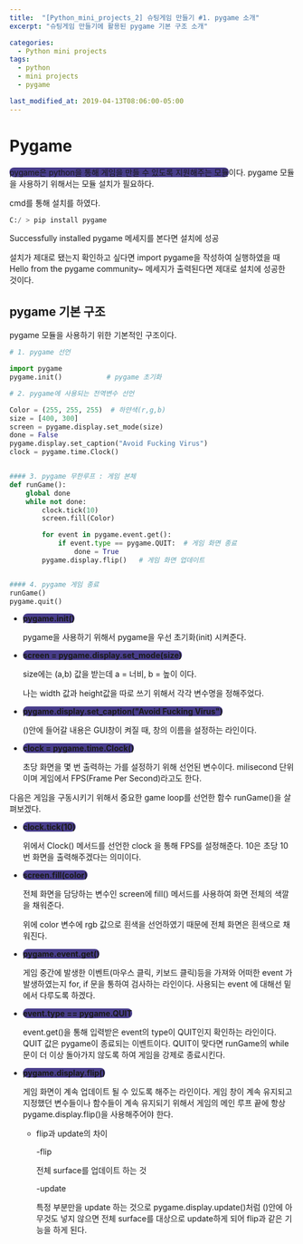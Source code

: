 ```yaml
---
title:  "[Python_mini_projects_2] 슈팅게임 만들기 #1. pygame 소개"
excerpt: "슈팅게임 만들기에 활용된 pygame 기본 구조 소개"

categories:
  - Python mini projects
tags:
  - python
  - mini projects
  - pygame

last_modified_at: 2019-04-13T08:06:00-05:00
---
```


# Pygame

<span style="background-color : darkslateblue ; border-radius : 8px">pygame은 python을 통해 게임을 만들 수 있도록 지원해주는 모듈</span>이다. pygame 모듈을 사용하기 위해서는 모듈 설치가 필요하다.

cmd를 통해 설치를 하였다.

```python
C:/ > pip install pygame
```

Successfully installed pygame 메세지를 본다면 설치에 성공

설치가 제대로 됐는지 확인하고 싶다면 import pygame을 작성하여 실행하였을 때 Hello from the pygame community~ 메세지가 출력된다면 제대로 설치에 성공한 것이다.



## pygame 기본 구조

pygame 모듈을 사용하기 위한 기본적인 구조이다.

```python
# 1. pygame 선언

import pygame
pygame.init()           # pygame 초기화

# 2. pygame에 사용되는 전역변수 선언

Color = (255, 255, 255)  # 하얀색(r,g,b)
size = [400, 300]
screen = pygame.display.set_mode(size)
done = False
pygame.display.set_caption("Avoid Fucking Virus")
clock = pygame.time.Clock()


#### 3. pygame 무한루프 : 게임 본체
def runGame():
    global done
    while not done:
        clock.tick(10)
        screen.fill(Color)

        for event in pygame.event.get():
            if event.type == pygame.QUIT:  # 게임 화면 종료
                done = True
        pygame.display.flip()   # 게임 화면 업데이트


#### 4. pygame 게임 종료
runGame()
pygame.quit()
```

- **<span style="background-color : darkslateblue ; border-radius : 8px">pygame.init()</span>**

  pygame을 사용하기 위해서 pygame을 우선 초기화(init) 시켜준다.

- **<span style="background-color : darkslateblue ; border-radius : 8px">screen = pygame.display.set_mode(size)</span>**

  size에는 (a,b) 값을 받는데 a = 너비, b = 높이 이다.

  나는 width 값과 height값을 따로 쓰기 위해서 각각 변수명을 정해주었다.

- **<span style="background-color : darkslateblue ; border-radius : 8px">pygame.display.set_caption("Avoid Fucking Virus")</span>**

  ()안에 들어갈 내용은 GUI창이 켜질 때, 창의 이름을 설정하는 라인이다.

- **<span style="background-color : darkslateblue ; border-radius : 8px">clock = pygame.time.Clock()</span>**

  초당 화면을 몇 번 출력하는 가를 설정하기 위해 선언된 변수이다. milisecond 단위이며 게임에서 FPS(Frame Per Second)라고도 한다.



다음은 게임을 구동시키기 위해서 중요한 game loop를 선언한 함수 runGame()을 살펴보겠다.

- **<span style="background-color : darkslateblue ; border-radius : 8px">clock.tick(10)</span>**

  위에서 Clock() 메서드를 선언한 clock 을 통해 FPS를 설정해준다. 10은 초당 10번 화면을 출력해주겠다는 의미이다.

- **<span style="background-color : darkslateblue ; border-radius : 8px">screen.fill(color)</span>**

  전체 화면을 담당하는 변수인 screen에 fill() 메서드를 사용하여 화면 전체의 색깔을 채워준다.

  위에 color 변수에 rgb 값으로 흰색을 선언하였기 때문에 전체 화면은 흰색으로 채워진다.

- **<span style="background-color : darkslateblue ; border-radius : 8px">pygame.event.get()</span>**

  게임 중간에 발생한 이벤트(마우스 클릭, 키보드 클릭)등을 가져와 어떠한 event 가 발생하였는지 for, if 문을 통하여 검사하는 라인이다. 사용되는 event 에 대해선 밑에서 다루도록 하겠다.

- **<span style="background-color : darkslateblue ; border-radius : 8px">event.type == pygame.QUIT</span>**

  event.get()을 통해 입력받은 event의 type이 QUIT인지 확인하는 라인이다. QUIT 값은 pygame이 종료되는 이벤트이다. QUIT이 맞다면 runGame의 while문이 더 이상 돌아가지 않도록 하여 게임을 강제로 종료시킨다.

- **<span style="background-color : darkslateblue ; border-radius : 8px">pygame.display.flip()</span>**

  게임 화면이 계속 업데이트 될 수 있도록 해주는 라인이다.  게임 창이 계속 유지되고 지정했던 변수들이나 함수들이 계속 유지되기 위해서 게임의 메인 루프 끝에 항상 pygame.display.flip()을 사용해주어야 한다.

  * flip과 update의 차이

    -flip 

    전체 surface를 업데이트 하는 것

    -update 

    특정 부분만을 update 하는 것으로 pygame.display.update()처럼 ()안에 아무것도 넣지 않으면 전체 surface를 대상으로 update하게 되어 flip과 같은 기능을 하게 된다.
